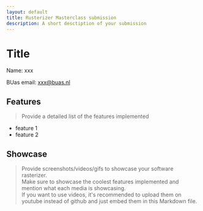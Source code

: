 ```yaml
---
layout: default
title: Rusterizer Masterclass submission
description: A short desctiption of your submission
---
```


# Title
Name: xxx 

BUas email: xxx@buas.nl

## Features
> Provide a detailed list of the features implemented

+ feature 1
+ feature 2

## Showcase
> Provide screenshots/videos/gifs to showcase your software rasterizer.  
> Make sure to showcase the coolest features implemented and mention what each media is showcasing.  
> If you want to use videos, it's recommended to upload them on youtube instead of github and just embed them in this Markdown file.
